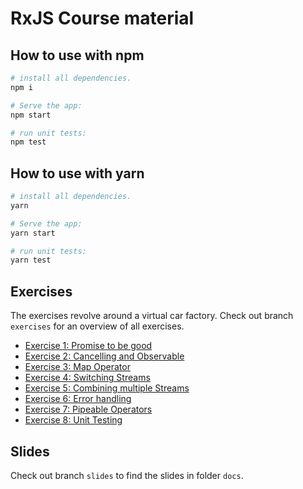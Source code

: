 # RxJS Course material

## How to use with npm

```bash
# install all dependencies.
npm i

# Serve the app:
npm start

# run unit tests:
npm test
```

## How to use with yarn

```bash
# install all dependencies.
yarn

# Serve the app:
yarn start

# run unit tests:
yarn test
```

## Exercises

The exercises revolve around a virtual car factory.
Check out branch `exercises` for an overview of all exercises.

* [Exercise 1: Promise to be good](exercises/EXERCISE01.md)
* [Exercise 2: Cancelling and Observable](exercises/EXERCISE02.md)
* [Exercise 3: Map Operator](exercises/EXERCISE03.md)
* [Exercise 4: Switching Streams](exercises/EXERCISE04.md)
* [Exercise 5: Combining multiple Streams](exercises/EXERCISE05.md)
* [Exercise 6: Error handling](exercises/EXERCISE06.md)
* [Exercise 7: Pipeable Operators](exercises/EXERCISE07.md)
* [Exercise 8: Unit Testing](exercises/EXERCISE08.md)

## Slides

Check out branch `slides` to find the slides in folder `docs`.
